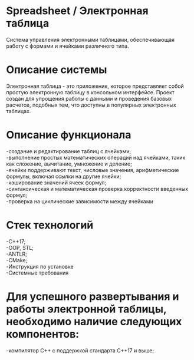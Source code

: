 # Spreadsheet / Электронная таблица

Система управления электронными таблицами, обеспечивающая работу с формами и ячейками различного типа.

# Описание системы
Электронная таблица - это приложение, которое представляет собой простую электронную таблицу в консольном интерфейсе. Проект создан для упрощения работы с данными и проведения базовых расчетов, подобных тем, что доступны в популярных электронных таблицах.

# Описание функционала
-создание и редактирование таблиц с ячейками;<br/>
-выполнение простых математических операций над ячейками, таких как сложение, вычитание, умножение и деление;<br/>
-ячейки поддерживают текст, числовые значения, арифметические формулы, включая ссылки на другие ячейки;<br/>
-кэширование значений ячеек формул;<br/>
-синтаксическая и математическая проверка корректности введенных формул;<br/>
-проверка на циклические зависимости между ячейками<br/>

# Стек технологий
-C++17;<br/>
-OOP, STL;<br/>
-ANTLR;<br/>
-CMake;<br/>
-Инструкция по установке<br/>
-Системные требования<br/>

# Для успешного развертывания и работы электронной таблицы, необходимо наличие следующих компонентов:
-компилятор C++ с поддержкой стандарта C++17 и выше;
